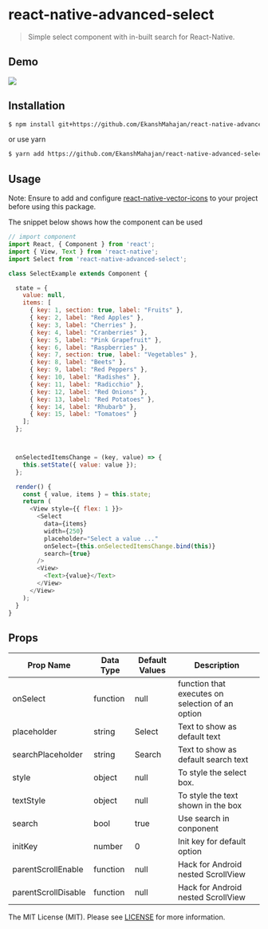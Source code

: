 # react-native-advanced-select

> Simple select component with in-built search for React-Native.

## Demo

<img src="https://raw.githubusercontent.com/EkanshMahajan/react-native-advanced-select/master/demo/Example-iOS.gif">

## Installation

```bash
$ npm install git+https://github.com/EkanshMahajan/react-native-advanced-select.git --save
```

or use yarn

```bash
$ yarn add https://github.com/EkanshMahajan/react-native-advanced-select
```

## Usage

Note: Ensure to add and configure [react-native-vector-icons](https://github.com/oblador/react-native-vector-icons) to your project before using this package.

The snippet below shows how the component can be used

```javascript
// import component
import React, { Component } from 'react';
import { View, Text } from 'react-native';
import Select from 'react-native-advanced-select';

class SelectExample extends Component {

  state = {
    value: null,
    items: [
      { key: 1, section: true, label: "Fruits" },
      { key: 2, label: "Red Apples" },
      { key: 3, label: "Cherries" },
      { key: 4, label: "Cranberries" },
      { key: 5, label: "Pink Grapefruit" },
      { key: 6, label: "Raspberries" },
      { key: 7, section: true, label: "Vegetables" },
      { key: 8, label: "Beets" },
      { key: 9, label: "Red Peppers" },
      { key: 10, label: "Radishes" },
      { key: 11, label: "Radicchio" },
      { key: 12, label: "Red Onions" },
      { key: 13, label: "Red Potatoes" },
      { key: 14, label: "Rhubarb" },
      { key: 15, label: "Tomatoes" }
    ];
  };



  onSelectedItemsChange = (key, value) => {
    this.setState({ value: value });
  };

  render() {
    const { value, items } = this.state;
    return (
      <View style={{ flex: 1 }}>
        <Select
          data={items}
          width={250}
          placeholder="Select a value ..."
          onSelect={this.onSelectedItemsChange.bind(this)}
          search={true}
        />
        <View>
          <Text>{value}</Text>
        </View>
      </View>
    );
  }
}
```

## Props

| Prop Name           | Data Type | Default Values | Description                                      |
| ------------------- | --------- | -------------- | ------------------------------------------------ |
| onSelect            | function  | null           | function that executes on selection of an option |
| placeholder         | string    | Select         | Text to show as default text                     |
| searchPlaceholder   | string    | Search         | Text to show as default search text              |
| style               | object    | null           | To style the select box.                         |
| textStyle           | object    | null           | To style the text shown in the box               |
| search              | bool      | true           | Use search in conponent                          |
| initKey             | number    | 0              | Init key for default option                      |
| parentScrollEnable  | function  | null           | Hack for Android nested ScrollView               |
| parentScrollDisable | function  | null           | Hack for Android nested ScrollView               |

The MIT License (MIT). Please see [LICENSE](LICENSE) for more information.
